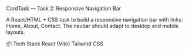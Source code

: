 CardTask — Task 2: Responsive Navigation Bar

A React/HTML + CSS task to build a responsive navigation bar with links: Home, About, Contact. The navbar should adapt to desktop and mobile layouts.

📦 Tech Stack
React (Vite) 
Tailwind CSS 

